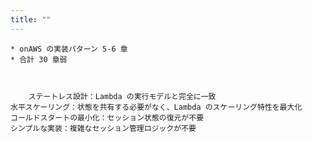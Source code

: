 ```yaml
---
title: ""
---
```


    * onAWS の実装パターン 5-6 章
    * 合計 30 章弱



        ステートレス設計：Lambda の実行モデルと完全に一致
    水平スケーリング：状態を共有する必要がなく、Lambda のスケーリング特性を最大化
    コールドスタートの最小化：セッション状態の復元が不要
    シンプルな実装：複雑なセッション管理ロジックが不要
